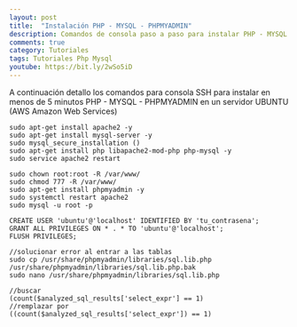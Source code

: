 ```yaml
---
layout: post
title:  "Instalación PHP - MYSQL - PHPMYADMIN"
description: Comandos de consola paso a paso para instalar PHP - MYSQL - PHPMYADMIN
comments: true
category: Tutoriales
tags: Tutoriales Php Mysql
youtube: https://bit.ly/2wSo5iD
---
```

A continuación detallo los comandos para consola SSH para instalar en menos de 5 minutos PHP - MYSQL - PHPMYADMIN en un servidor UBUNTU (AWS Amazon Web Services)  

```
sudo apt-get install apache2 -y
sudo apt-get install mysql-server -y
sudo mysql_secure_installation ()
sudo apt-get install php libapache2-mod-php php-mysql -y
sudo service apache2 restart

sudo chown root:root -R /var/www/
sudo chmod 777 -R /var/www/
sudo apt-get install phpmyadmin -y
sudo systemctl restart apache2
sudo mysql -u root -p 

CREATE USER 'ubuntu'@'localhost' IDENTIFIED BY 'tu_contrasena';
GRANT ALL PRIVILEGES ON * . * TO 'ubuntu'@'localhost';
FLUSH PRIVILEGES;

//solucionar error al entrar a las tablas
sudo cp /usr/share/phpmyadmin/libraries/sql.lib.php /usr/share/phpmyadmin/libraries/sql.lib.php.bak
sudo nano /usr/share/phpmyadmin/libraries/sql.lib.php

//buscar 
(count($analyzed_sql_results['select_expr'] == 1)
//remplazar por
((count($analyzed_sql_results['select_expr']) == 1)
```
